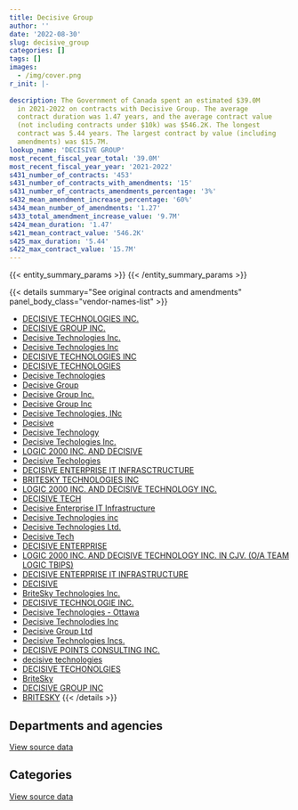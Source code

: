 ```yaml
---
title: Decisive Group
author: ''
date: '2022-08-30'
slug: decisive_group
categories: []
tags: []
images:
  - /img/cover.png
r_init: |-
  
description: The Government of Canada spent an estimated $39.0M
  in 2021-2022 on contracts with Decisive Group. The average
  contract duration was 1.47 years, and the average contract value
  (not including contracts under $10k) was $546.2K. The longest
  contract was 5.44 years. The largest contract by value (including
  amendments) was $15.7M.
lookup_name: 'DECISIVE GROUP'
most_recent_fiscal_year_total: '39.0M'
most_recent_fiscal_year_year: '2021-2022'
s431_number_of_contracts: '453'
s431_number_of_contracts_with_amendments: '15'
s431_number_of_contracts_amendments_percentage: '3%'
s432_mean_amendment_increase_percentage: '60%'
s434_mean_number_of_amendments: '1.27'
s433_total_amendment_increase_value: '9.7M'
s424_mean_duration: '1.47'
s421_mean_contract_value: '546.2K'
s425_max_duration: '5.44'
s422_max_contract_value: '15.7M'
---
```


<script src="/rmarkdown-libs/htmlwidgets/htmlwidgets.js"></script>
<link href="/rmarkdown-libs/datatables-css/datatables-crosstalk.css" rel="stylesheet" />
<script src="/rmarkdown-libs/datatables-binding/datatables.js"></script>
<script src="/rmarkdown-libs/jquery/jquery-3.6.0.min.js"></script>
<link href="/rmarkdown-libs/dt-core-bootstrap/css/dataTables.bootstrap.min.css" rel="stylesheet" />
<link href="/rmarkdown-libs/dt-core-bootstrap/css/dataTables.bootstrap.extra.css" rel="stylesheet" />
<script src="/rmarkdown-libs/dt-core-bootstrap/js/jquery.dataTables.min.js"></script>
<script src="/rmarkdown-libs/dt-core-bootstrap/js/dataTables.bootstrap.min.js"></script>
<link href="/rmarkdown-libs/crosstalk/css/crosstalk.min.css" rel="stylesheet" />
<script src="/rmarkdown-libs/crosstalk/js/crosstalk.min.js"></script>
<script src="/rmarkdown-libs/htmlwidgets/htmlwidgets.js"></script>
<link href="/rmarkdown-libs/datatables-css/datatables-crosstalk.css" rel="stylesheet" />
<script src="/rmarkdown-libs/datatables-binding/datatables.js"></script>
<script src="/rmarkdown-libs/jquery/jquery-3.6.0.min.js"></script>
<link href="/rmarkdown-libs/dt-core-bootstrap/css/dataTables.bootstrap.min.css" rel="stylesheet" />
<link href="/rmarkdown-libs/dt-core-bootstrap/css/dataTables.bootstrap.extra.css" rel="stylesheet" />
<script src="/rmarkdown-libs/dt-core-bootstrap/js/jquery.dataTables.min.js"></script>
<script src="/rmarkdown-libs/dt-core-bootstrap/js/dataTables.bootstrap.min.js"></script>
<link href="/rmarkdown-libs/crosstalk/css/crosstalk.min.css" rel="stylesheet" />
<script src="/rmarkdown-libs/crosstalk/js/crosstalk.min.js"></script>

{{< entity_summary_params >}}
{{< /entity_summary_params >}}

{{< details summary="See original contracts and amendments" panel_body_class="vendor-names-list" >}}
- [DECISIVE TECHNOLOGIES INC.](https://search.open.canada.ca/en/ct/?sort=contract_value_f%20desc&page=1&search_text=%22DECISIVE%20TECHNOLOGIES%20INC.%22)
- [DECISIVE GROUP INC.](https://search.open.canada.ca/en/ct/?sort=contract_value_f%20desc&page=1&search_text=%22DECISIVE%20GROUP%20INC.%22)
- [Decisive Technologies Inc.](https://search.open.canada.ca/en/ct/?sort=contract_value_f%20desc&page=1&search_text=%22Decisive%20Technologies%20Inc.%22)
- [Decisive Technologies Inc](https://search.open.canada.ca/en/ct/?sort=contract_value_f%20desc&page=1&search_text=%22Decisive%20Technologies%20Inc%22)
- [DECISIVE TECHNOLOGIES INC](https://search.open.canada.ca/en/ct/?sort=contract_value_f%20desc&page=1&search_text=%22DECISIVE%20TECHNOLOGIES%20INC%22)
- [DECISIVE TECHNOLOGIES](https://search.open.canada.ca/en/ct/?sort=contract_value_f%20desc&page=1&search_text=%22DECISIVE%20TECHNOLOGIES%22)
- [Decisive Technologies](https://search.open.canada.ca/en/ct/?sort=contract_value_f%20desc&page=1&search_text=%22Decisive%20Technologies%22)
- [Decisive Group](https://search.open.canada.ca/en/ct/?sort=contract_value_f%20desc&page=1&search_text=%22Decisive%20Group%22)
- [Decisive Group Inc.](https://search.open.canada.ca/en/ct/?sort=contract_value_f%20desc&page=1&search_text=%22Decisive%20Group%20Inc.%22)
- [Decisive Group Inc](https://search.open.canada.ca/en/ct/?sort=contract_value_f%20desc&page=1&search_text=%22Decisive%20Group%20Inc%22)
- [Decisive Technologies, INc](https://search.open.canada.ca/en/ct/?sort=contract_value_f%20desc&page=1&search_text=%22Decisive%20Technologies%2c%20INc%22)
- [Decisive](https://search.open.canada.ca/en/ct/?sort=contract_value_f%20desc&page=1&search_text=%22Decisive%22)
- [Decisive Technology](https://search.open.canada.ca/en/ct/?sort=contract_value_f%20desc&page=1&search_text=%22Decisive%20Technology%22)
- [Decisive Techologies Inc.](https://search.open.canada.ca/en/ct/?sort=contract_value_f%20desc&page=1&search_text=%22Decisive%20Techologies%20Inc.%22)
- [LOGIC 2000 INC. AND DECISIVE](https://search.open.canada.ca/en/ct/?sort=contract_value_f%20desc&page=1&search_text=%22LOGIC%202000%20INC.%20AND%20DECISIVE%22)
- [Decisive Techologies](https://search.open.canada.ca/en/ct/?sort=contract_value_f%20desc&page=1&search_text=%22Decisive%20Techologies%22)
- [DECISIVE ENTERPRISE IT INFRASCTRUCTURE](https://search.open.canada.ca/en/ct/?sort=contract_value_f%20desc&page=1&search_text=%22DECISIVE%20ENTERPRISE%20IT%20INFRASCTRUCTURE%22)
- [BRITESKY TECHNOLOGIES INC](https://search.open.canada.ca/en/ct/?sort=contract_value_f%20desc&page=1&search_text=%22BRITESKY%20TECHNOLOGIES%20INC%22)
- [LOGIC 2000 INC. AND DECISIVE TECHNOLOGY INC.](https://search.open.canada.ca/en/ct/?sort=contract_value_f%20desc&page=1&search_text=%22LOGIC%202000%20INC.%20AND%20DECISIVE%20TECHNOLOGY%20INC.%22)
- [DECISIVE TECH](https://search.open.canada.ca/en/ct/?sort=contract_value_f%20desc&page=1&search_text=%22DECISIVE%20TECH%22)
- [Decisive Enterprise IT Infrastructure](https://search.open.canada.ca/en/ct/?sort=contract_value_f%20desc&page=1&search_text=%22Decisive%20Enterprise%20IT%20Infrastructure%22)
- [Decisive Technologies inc](https://search.open.canada.ca/en/ct/?sort=contract_value_f%20desc&page=1&search_text=%22Decisive%20Technologies%20inc%22)
- [Decisive Technologies Ltd.](https://search.open.canada.ca/en/ct/?sort=contract_value_f%20desc&page=1&search_text=%22Decisive%20Technologies%20Ltd.%22)
- [Decisive Tech](https://search.open.canada.ca/en/ct/?sort=contract_value_f%20desc&page=1&search_text=%22Decisive%20Tech%22)
- [DECISIVE ENTERPRISE](https://search.open.canada.ca/en/ct/?sort=contract_value_f%20desc&page=1&search_text=%22DECISIVE%20ENTERPRISE%22)
- [LOGIC 2000 INC. AND DECISIVE TECHNOLOGY INC. IN CJV. (O/A TEAM LOGIC TBIPS)](https://search.open.canada.ca/en/ct/?sort=contract_value_f%20desc&page=1&search_text=%22LOGIC%202000%20INC.%20AND%20DECISIVE%20TECHNOLOGY%20INC.%20IN%20CJV.%20%28O%2fA%20TEAM%20LOGIC%20TBIPS%29%22)
- [DECISIVE ENTERPRISE IT INFRASTRUCTURE](https://search.open.canada.ca/en/ct/?sort=contract_value_f%20desc&page=1&search_text=%22DECISIVE%20ENTERPRISE%20IT%20INFRASTRUCTURE%22)
- [DECISIVE](https://search.open.canada.ca/en/ct/?sort=contract_value_f%20desc&page=1&search_text=%22DECISIVE%22)
- [BriteSky Technologies Inc.](https://search.open.canada.ca/en/ct/?sort=contract_value_f%20desc&page=1&search_text=%22BriteSky%20Technologies%20Inc.%22)
- [DECISIVE TECHNOLOGIE INC.](https://search.open.canada.ca/en/ct/?sort=contract_value_f%20desc&page=1&search_text=%22DECISIVE%20TECHNOLOGIE%20INC.%22)
- [Decisive Technologies - Ottawa](https://search.open.canada.ca/en/ct/?sort=contract_value_f%20desc&page=1&search_text=%22Decisive%20Technologies%20-%20Ottawa%22)
- [Decisive Technolodies Inc](https://search.open.canada.ca/en/ct/?sort=contract_value_f%20desc&page=1&search_text=%22Decisive%20Technolodies%20Inc%22)
- [Decisive Group Ltd](https://search.open.canada.ca/en/ct/?sort=contract_value_f%20desc&page=1&search_text=%22Decisive%20Group%20Ltd%22)
- [Decisive Technologies Incs.](https://search.open.canada.ca/en/ct/?sort=contract_value_f%20desc&page=1&search_text=%22Decisive%20Technologies%20Incs.%22)
- [DECISIVE POINTS CONSULTING INC.](https://search.open.canada.ca/en/ct/?sort=contract_value_f%20desc&page=1&search_text=%22DECISIVE%20POINTS%20CONSULTING%20INC.%22)
- [decisive technologies](https://search.open.canada.ca/en/ct/?sort=contract_value_f%20desc&page=1&search_text=%22decisive%20technologies%22)
- [DECISIVE TECHONOLGIES](https://search.open.canada.ca/en/ct/?sort=contract_value_f%20desc&page=1&search_text=%22DECISIVE%20TECHONOLGIES%22)
- [BriteSky](https://search.open.canada.ca/en/ct/?sort=contract_value_f%20desc&page=1&search_text=%22BriteSky%22)
- [DECISIVE GROUP INC](https://search.open.canada.ca/en/ct/?sort=contract_value_f%20desc&page=1&search_text=%22DECISIVE%20GROUP%20INC%22)
- [BRITESKY](https://search.open.canada.ca/en/ct/?sort=contract_value_f%20desc&page=1&search_text=%22BRITESKY%22)
{{< /details >}}

## Departments and agencies

<div id="htmlwidget-1" style="width:100%;height:auto;" class="datatables html-widget"></div>
<script type="application/json" data-for="htmlwidget-1">{"x":{"style":"bootstrap","filter":"none","vertical":false,"data":[["<a href=\"/departments/aafc-aac/\">Agriculture and Agri-Food Canada<\/a>","<a href=\"/departments/atssc-scdata/\">Administrative Tribunals Support Service of Canada<\/a>","<a href=\"/departments/ccohs-cchst/\">Canadian Centre for Occupational Health and Safety<\/a>","<a href=\"/departments/cgc-ccg/\">Canadian Grain Commission<\/a>","<a href=\"/departments/chrc-ccdp/\">Canadian Human Rights Commission<\/a>","<a href=\"/departments/cpc-cpp/\">Civilian Review and Complaints Commission for the RCMP<\/a>","<a href=\"/departments/cta-otc/\">Canadian Transportation Agency<\/a>","<a href=\"/departments/dfo-mpo/\">Fisheries and Oceans Canada<\/a>","<a href=\"/departments/dnd-mdn/\">National Defence<\/a>","<a href=\"/departments/ec/\">Environment and Climate Change Canada<\/a>","<a href=\"/departments/elections/\">Elections Canada<\/a>","<a href=\"/departments/esdc-edsc/\">Employment and Social Development Canada<\/a>","<a href=\"/departments/ic/\">Innovation, Science and Economic Development Canada<\/a>","<a href=\"/departments/ijc-cmi/\">International Joint Commission<\/a>","<a href=\"/departments/irb-cisr/\">Immigration and Refugee Board of Canada<\/a>","<a href=\"/departments/mgerc-ceegm/\">Military Grievances External Review Committee<\/a>","<a href=\"/departments/mpcc-cppm/\">Military Police Complaints Commission of Canada<\/a>","<a href=\"/departments/nrc-cnrc/\">National Research Council Canada<\/a>","<a href=\"/departments/nrcan-rncan/\">Natural Resources Canada<\/a>","<a href=\"/departments/pco-bcp/\">Privy Council Office<\/a>","<a href=\"/departments/phac-aspc/\">Public Health Agency of Canada<\/a>","<a href=\"/departments/pmprb-cepmb/\">Patented Medicine Prices Review Board Canada<\/a>","<a href=\"/departments/psic-ispc/\">Office of the Public Sector Integrity Commissioner of Canada<\/a>","<a href=\"/departments/rcmp-grc/\">Royal Canadian Mounted Police<\/a>","<a href=\"/departments/ssc-spc/\">Shared Services Canada<\/a>"],[null,null,null,null,null,59887.74,null,null,25159597.5,null,null,null,null,null,null,null,18876.24,null,15142,13883.07,4819.75,4731.04,null,3475848.18,12042727.09],[null,null,null,62586.72,null,121215.03,3064.56,null,6090640.26,null,null,11968.9,null,18018.98,219948.23,null,10836.42,15839.3,null,null,5777.9,3953.34,null,389409.86,16704056.37],[null,24147.17,31466.89,73323.43,null,58870.47,26014.2,69947.91,9673733.74,65705.64,null,null,23893.02,18012.2,null,3463.96,null,null,null,null,null,null,169001.59,9777841.88,21708368.37],[10197.35,34029.79,null,123240.35,36914.01,126490.45,48903.36,2613.13,8288513.46,39878.22,15147.77,null,null,null,null,20068.96,null,6135.34,null,null,null,null,93928.17,2193406.87,27958733.98]],"container":"<table class=\"table table-striped table-hover row-border order-column display\">\n  <thead>\n    <tr>\n      <th>Department<\/th>\n      <th>2018-2019<\/th>\n      <th>2019-2020<\/th>\n      <th>2020-2021<\/th>\n      <th>2021-2022<\/th>\n    <\/tr>\n  <\/thead>\n<\/table>","options":{"order":[[4,"desc"]],"pageLength":10,"autoWidth":true,"columnDefs":[{"targets":1,"render":"function(data, type, row, meta) {\n    return type !== 'display' ? data : DTWidget.formatCurrency(data, \"$\", 2, 3, \",\", \".\", true, null);\n  }"},{"targets":2,"render":"function(data, type, row, meta) {\n    return type !== 'display' ? data : DTWidget.formatCurrency(data, \"$\", 2, 3, \",\", \".\", true, null);\n  }"},{"targets":3,"render":"function(data, type, row, meta) {\n    return type !== 'display' ? data : DTWidget.formatCurrency(data, \"$\", 2, 3, \",\", \".\", true, null);\n  }"},{"targets":4,"render":"function(data, type, row, meta) {\n    return type !== 'display' ? data : DTWidget.formatCurrency(data, \"$\", 2, 3, \",\", \".\", true, null);\n  }"},{"width":"16%","targets":[1,2,3,4]},{"className":"dt-right","targets":[1,2,3,4]}],"orderClasses":false}},"evals":["options.columnDefs.0.render","options.columnDefs.1.render","options.columnDefs.2.render","options.columnDefs.3.render"],"jsHooks":[]}</script>
<p class="text-right">
<a href="https://github.com/GoC-Spending/contracts-data/tree/main/data/out/vendors/decisive_group/summary_by_fiscal_year_by_department.csv" class="source-data-link btn btn-link">View source data</a>
</p>

## Categories

<div id="htmlwidget-2" style="width:100%;height:auto;" class="datatables html-widget"></div>
<script type="application/json" data-for="htmlwidget-2">{"x":{"style":"bootstrap","filter":"none","vertical":false,"data":[["<a href=\"/categories/facilities_and_construction/\">Facilities and construction<\/a>","<a href=\"/categories/office_management/\">Office management<\/a>","<a href=\"/categories/defence/\">Defence<\/a>","<a href=\"/categories/information_technology/\">Information technology<\/a>","<a href=\"/categories/industrial_products_and_services/\">Industrial products and services<\/a>"],[12710.81,null,25060198.14,15553729.66,168874.02],[null,400776.16,5410524.32,17263724.83,582290.55],[null,2019057.35,9560177.92,30106867.58,37687.62],[null,null,8288513.46,30709687.76,null]],"container":"<table class=\"table table-striped table-hover row-border order-column display\">\n  <thead>\n    <tr>\n      <th>Category<\/th>\n      <th>2018-2019<\/th>\n      <th>2019-2020<\/th>\n      <th>2020-2021<\/th>\n      <th>2021-2022<\/th>\n    <\/tr>\n  <\/thead>\n<\/table>","options":{"order":[[4,"desc"]],"dom":"t","pageLength":30,"autoWidth":true,"columnDefs":[{"targets":1,"render":"function(data, type, row, meta) {\n    return type !== 'display' ? data : DTWidget.formatCurrency(data, \"$\", 2, 3, \",\", \".\", true, null);\n  }"},{"targets":2,"render":"function(data, type, row, meta) {\n    return type !== 'display' ? data : DTWidget.formatCurrency(data, \"$\", 2, 3, \",\", \".\", true, null);\n  }"},{"targets":3,"render":"function(data, type, row, meta) {\n    return type !== 'display' ? data : DTWidget.formatCurrency(data, \"$\", 2, 3, \",\", \".\", true, null);\n  }"},{"targets":4,"render":"function(data, type, row, meta) {\n    return type !== 'display' ? data : DTWidget.formatCurrency(data, \"$\", 2, 3, \",\", \".\", true, null);\n  }"},{"width":"16%","targets":[1,2,3,4]},{"className":"dt-right","targets":[1,2,3,4]}],"orderClasses":false,"lengthMenu":[10,25,30,50,100]}},"evals":["options.columnDefs.0.render","options.columnDefs.1.render","options.columnDefs.2.render","options.columnDefs.3.render"],"jsHooks":[]}</script>
<p class="text-right">
<a href="https://github.com/GoC-Spending/contracts-data/tree/main/data/out/vendors/decisive_group/summary_by_fiscal_year_by_category.csv" class="source-data-link btn btn-link">View source data</a>
</p>
